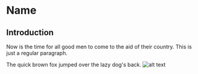 # Name
## Introduction
Now is the time for all good men to come to the aid of their country. This is just a regular paragraph.

The quick brown fox jumped over the lazy dog's back.
![alt text](C:\Users\jing\Desktop\th.jpg "Title")
